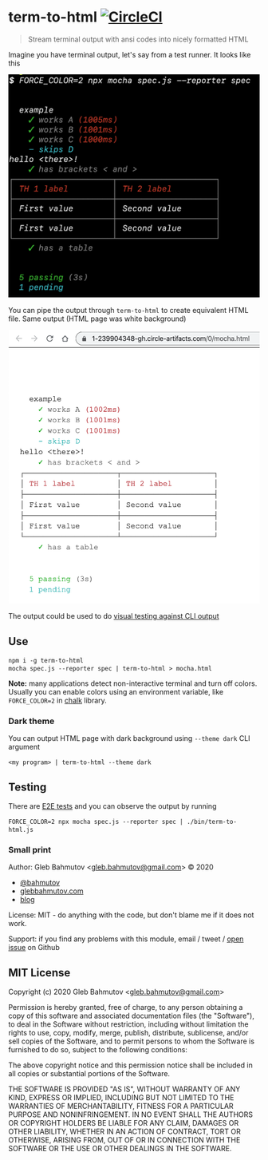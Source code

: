 # term-to-html [![CircleCI](https://circleci.com/gh/bahmutov/term-to-html/tree/master.svg?style=svg)](https://circleci.com/gh/bahmutov/term-to-html/tree/master)

> Stream terminal output with ansi codes into nicely formatted HTML

Imagine you have terminal output, let's say from a test runner. It looks like this

![terminal output](images/term.png)

You can pipe the output through `term-to-html` to create equivalent HTML file. Same output (HTML page was white background)

![html](images/html.png)

The output could be used to do [visual testing against CLI output](https://glebbahmutov.com/blog/visual-diffing-for-CLI-apps/)

## Use

```shell
npm i -g term-to-html
mocha spec.js --reporter spec | term-to-html > mocha.html
```

**Note:** many applications detect non-interactive terminal and turn off colors. Usually you can enable colors using an environment variable, like `FORCE_COLOR=2` in [chalk](https://github.com/chalk/chalk) library.

### Dark theme

You can output HTML page with dark background using `--theme dark` CLI argument

```shell
<my program> | term-to-html --theme dark
```

## Testing

There are [E2E tests](e2e.js) and you can observe the output by running

```shell
FORCE_COLOR=2 npx mocha spec.js --reporter spec | ./bin/term-to-html.js
```

### Small print

Author: Gleb Bahmutov &lt;gleb.bahmutov@gmail.com&gt; &copy; 2020

- [@bahmutov](https://twitter.com/bahmutov)
- [glebbahmutov.com](https://glebbahmutov.com)
- [blog](https://glebbahmutov.com/blog)

License: MIT - do anything with the code, but don't blame me if it does not work.

Support: if you find any problems with this module, email / tweet /
[open issue](https://github.com/bahmutov/term-to-html/issues) on Github

## MIT License

Copyright (c) 2020 Gleb Bahmutov &lt;gleb.bahmutov@gmail.com&gt;

Permission is hereby granted, free of charge, to any person
obtaining a copy of this software and associated documentation
files (the "Software"), to deal in the Software without
restriction, including without limitation the rights to use,
copy, modify, merge, publish, distribute, sublicense, and/or sell
copies of the Software, and to permit persons to whom the
Software is furnished to do so, subject to the following
conditions:

The above copyright notice and this permission notice shall be
included in all copies or substantial portions of the Software.

THE SOFTWARE IS PROVIDED "AS IS", WITHOUT WARRANTY OF ANY KIND,
EXPRESS OR IMPLIED, INCLUDING BUT NOT LIMITED TO THE WARRANTIES
OF MERCHANTABILITY, FITNESS FOR A PARTICULAR PURPOSE AND
NONINFRINGEMENT. IN NO EVENT SHALL THE AUTHORS OR COPYRIGHT
HOLDERS BE LIABLE FOR ANY CLAIM, DAMAGES OR OTHER LIABILITY,
WHETHER IN AN ACTION OF CONTRACT, TORT OR OTHERWISE, ARISING
FROM, OUT OF OR IN CONNECTION WITH THE SOFTWARE OR THE USE OR
OTHER DEALINGS IN THE SOFTWARE.

[npm-icon]: https://nodei.co/npm/term-to-html.svg?downloads=true
[npm-url]: https://npmjs.org/package/term-to-html
[renovate-badge]: https://img.shields.io/badge/renovate-app-blue.svg
[renovate-app]: https://renovateapp.com/
